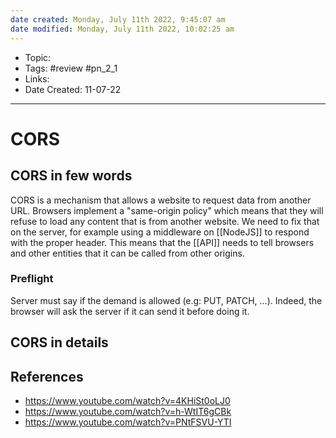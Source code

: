 ```yaml
---
date created: Monday, July 11th 2022, 9:45:07 am
date modified: Monday, July 11th 2022, 10:02:25 am
---
```


- Topic:
- Tags: #review #pn_2_1
- Links:
- Date Created: 11-07-22

---

# CORS

## CORS in few words

CORS is a mechanism that allows a website to request data from another URL.
Browsers implement a "same-origin policy" which means that they will refuse to load any content that is from another website.
We need to fix that on the server, for example using a middleware on [[NodeJS]] to respond with the proper header.
This means that the [[API]] needs to tell browsers and other entities that it can be called from other origins.

### Preflight

Server must say if the demand is allowed (e.g: PUT, PATCH, …). Indeed, the browser will ask the server if it can send it before doing it.

## CORS in details

## References

- https://www.youtube.com/watch?v=4KHiSt0oLJ0
- https://www.youtube.com/watch?v=h-WtIT6gCBk
- https://www.youtube.com/watch?v=PNtFSVU-YTI
